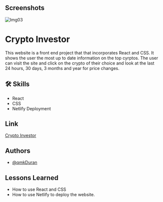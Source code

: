 ## Screenshots
![Img03](https://user-images.githubusercontent.com/84324251/145723404-3c6e0b3e-9bca-47ab-b4df-c11bb0c428f1.png)




# Crypto Investor

This website is a front end project that that incorporates React and CSS.
It shows the user the most up to date information on the top cyrptos. The user 
can visit the site and click on the crypto of their choice and look at the
last 24 hours, 30 days, 3 months and year for price changes. 



## 🛠 Skills
- React 
- CSS
- Netlify Deployment


## Link

[Crypto Investor](https://cryptoinvestor.netlify.app/)
## Authors

- [@qmkDuran](https://github.com/qmkDuran)


## Lessons Learned

- How to use React and CSS
- How to use Netlify to deploy the website. 
